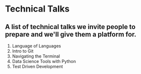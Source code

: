 # Technical Talks 
## A list of technical talks we invite people to prepare and we'll give them a platform for.
1. Language of Languages
1. Intro to Git
1. Navigating the Terminal
1. Data Science Tools with Python
1. Test Driven Development
